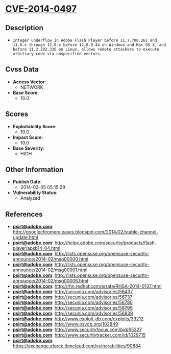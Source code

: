 
# [CVE-2014-0497](https://cve.mitre.org/cgi-bin/cvename.cgi?name=CVE-2014-0497)

## Description

- `Integer underflow in Adobe Flash Player before 11.7.700.261 and 11.8.x through 12.0.x before 12.0.0.44 on Windows and Mac OS X, and before 11.2.202.336 on Linux, allows remote attackers to execute arbitrary code via unspecified vectors.`

## Cvss Data

- **Access Vector**:
  - NETWORK
- **Base Score**:
  - 10.0

## Scores

- **Exploitability Score**:
  - 10.0
- **Impact Score**:
  - 10.0
- **Base Severity**:
  - HIGH

## Other Information

- **Publish Date**:
  - 2014-02-05 05:15:29
- **Vulnerability Status**:
  - Analyzed

## References

- **psirt@adobe.com**: http://googlechromereleases.blogspot.com/2014/02/stable-channel-update.html
- **psirt@adobe.com**: http://helpx.adobe.com/security/products/flash-player/apsb14-04.html
- **psirt@adobe.com**: http://lists.opensuse.org/opensuse-security-announce/2014-02/msg00000.html
- **psirt@adobe.com**: http://lists.opensuse.org/opensuse-security-announce/2014-02/msg00001.html
- **psirt@adobe.com**: http://lists.opensuse.org/opensuse-security-announce/2014-02/msg00006.html
- **psirt@adobe.com**: http://rhn.redhat.com/errata/RHSA-2014-0137.html
- **psirt@adobe.com**: http://secunia.com/advisories/56437
- **psirt@adobe.com**: http://secunia.com/advisories/56737
- **psirt@adobe.com**: http://secunia.com/advisories/56780
- **psirt@adobe.com**: http://secunia.com/advisories/56799
- **psirt@adobe.com**: http://secunia.com/advisories/56839
- **psirt@adobe.com**: http://www.exploit-db.com/exploits/33212
- **psirt@adobe.com**: http://www.osvdb.org/102849
- **psirt@adobe.com**: http://www.securityfocus.com/bid/65327
- **psirt@adobe.com**: http://www.securitytracker.com/id/1029715
- **psirt@adobe.com**: https://exchange.xforce.ibmcloud.com/vulnerabilities/90884
